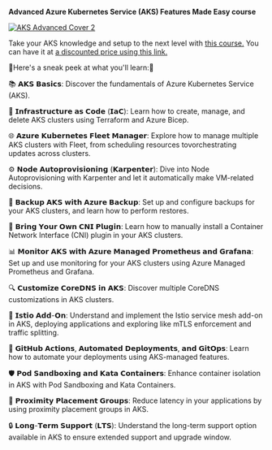 **Advanced Azure Kubernetes Service (AKS) Features Made Easy course**

[![AKS Advanced Cover 2](https://github.com/AndreiBarbu95/advanced-aks-features-made-easy/assets/117741767/6e206084-edee-4ffc-a15a-cc8bd3d4fcd2)](https://go.courscape.com/advanced-aks-discount)

Take your AKS knowledge and setup to the next level with [this course.](https://go.courscape.com/advanced-aks-discount)
You can have it at [a discounted price using this link.](https://go.courscape.com/advanced-aks-discount)

🌟Here's a sneak peek at what you'll learn:🌟

📚 𝗔𝗞𝗦 𝗕𝗮𝘀𝗶𝗰𝘀: Discover the fundamentals of Azure Kubernetes Service (AKS).

🔧 𝗜𝗻𝗳𝗿𝗮𝘀𝘁𝗿𝘂𝗰𝘁𝘂𝗿𝗲 𝗮𝘀 𝗖𝗼𝗱𝗲 (𝗜𝗮𝗖): Learn how to create, manage, and delete AKS clusters using Terraform and Azure Bicep.

🌐 𝗔𝘇𝘂𝗿𝗲 𝗞𝘂𝗯𝗲𝗿𝗻𝗲𝘁𝗲𝘀 𝗙𝗹𝗲𝗲𝘁 𝗠𝗮𝗻𝗮𝗴𝗲𝗿: Explore how to manage multiple AKS clusters with Fleet, from scheduling resources tovorchestrating updates across clusters.

⚙️ 𝗡𝗼𝗱𝗲 𝗔𝘂𝘁𝗼𝗽𝗿𝗼𝘃𝗶𝘀𝗶𝗼𝗻𝗶𝗻𝗴 (𝗞𝗮𝗿𝗽𝗲𝗻𝘁𝗲𝗿): Dive into Node Autoprovisioning with Karpenter and let it automatically make VM-related decisions.

💾 𝗕𝗮𝗰𝗸𝘂𝗽 𝗔𝗞𝗦 𝘄𝗶𝘁𝗵 𝗔𝘇𝘂𝗿𝗲 𝗕𝗮𝗰𝗸𝘂𝗽: Set up and configure backups for your AKS clusters, and learn how to perform restores.

🌉 𝗕𝗿𝗶𝗻𝗴 𝗬𝗼𝘂𝗿 𝗢𝘄𝗻 𝗖𝗡𝗜 𝗣𝗹𝘂𝗴𝗶𝗻: Learn how to manually install a Container Network Interface (CNI) plugin in your AKS clusters.

📊 𝗠𝗼𝗻𝗶𝘁𝗼𝗿 𝗔𝗞𝗦 𝘄𝗶𝘁𝗵 𝗔𝘇𝘂𝗿𝗲 𝗠𝗮𝗻𝗮𝗴𝗲𝗱 𝗣𝗿𝗼𝗺𝗲𝘁𝗵𝗲𝘂𝘀 𝗮𝗻𝗱 𝗚𝗿𝗮𝗳𝗮𝗻𝗮: Set up and use monitoring for your AKS clusters using Azure Managed Prometheus and Grafana.

🔍 𝗖𝘂𝘀𝘁𝗼𝗺𝗶𝘇𝗲 𝗖𝗼𝗿𝗲𝗗𝗡𝗦 𝗶𝗻 𝗔𝗞𝗦: Discover multiple CoreDNS customizations in AKS clusters.

🔗 𝗜𝘀𝘁𝗶𝗼 𝗔𝗱𝗱-𝗢𝗻: Understand and implement the Istio service mesh add-on in AKS, deploying applications and exploring like mTLS enforcement and traffic splitting.

🤖 𝗚𝗶𝘁𝗛𝘂𝗯 𝗔𝗰𝘁𝗶𝗼𝗻𝘀, 𝗔𝘂𝘁𝗼𝗺𝗮𝘁𝗲𝗱 𝗗𝗲𝗽𝗹𝗼𝘆𝗺𝗲𝗻𝘁𝘀, 𝗮𝗻𝗱 𝗚𝗶𝘁𝗢𝗽𝘀: Learn how to automate your deployments using AKS-managed features.

🛡️ 𝗣𝗼𝗱 𝗦𝗮𝗻𝗱𝗯𝗼𝘅𝗶𝗻𝗴 𝗮𝗻𝗱 𝗞𝗮𝘁𝗮 𝗖𝗼𝗻𝘁𝗮𝗶𝗻𝗲𝗿𝘀: Enhance container isolation in AKS with Pod Sandboxing and Kata Containers.

🚀 𝗣𝗿𝗼𝘅𝗶𝗺𝗶𝘁𝘆 𝗣𝗹𝗮𝗰𝗲𝗺𝗲𝗻𝘁 𝗚𝗿𝗼𝘂𝗽𝘀: Reduce latency in your applications by using proximity placement groups in AKS.

🔒 𝗟𝗼𝗻𝗴-𝗧𝗲𝗿𝗺 𝗦𝘂𝗽𝗽𝗼𝗿𝘁 (𝗟𝗧𝗦): Understand the long-term support option available in AKS to ensure extended support and upgrade window.
